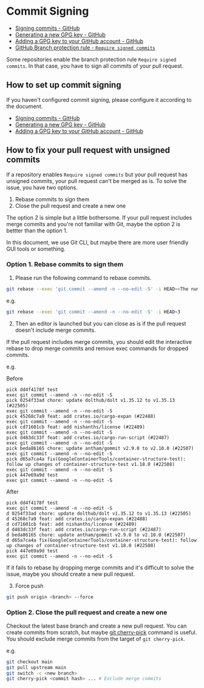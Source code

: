# Commit Signing

- [Signing commits - GitHub](https://docs.github.com/en/authentication/managing-commit-signature-verification/signing-commits)
- [Generating a new GPG key - GitHub](https://docs.github.com/en/authentication/managing-commit-signature-verification/generating-a-new-gpg-key)
- [Adding a GPG key to your GitHub account - GitHub](https://docs.github.com/en/authentication/managing-commit-signature-verification/adding-a-gpg-key-to-your-github-account)
- [GitHub Branch protection rule - `Require signed commits`](https://docs.github.com/en/repositories/configuring-branches-and-merges-in-your-repository/managing-protected-branches/managing-a-branch-protection-rule)

Some repositories enable the branch protection rule `Require signed commits`.
In that case, you have to sign all commits of your pull request.

## How to set up commit signing

If you haven't configured commit signing, please configure it according to the document.

- [Signing commits - GitHub](https://docs.github.com/en/authentication/managing-commit-signature-verification/signing-commits)
- [Generating a new GPG key - GitHub](https://docs.github.com/en/authentication/managing-commit-signature-verification/generating-a-new-gpg-key)
- [Adding a GPG key to your GitHub account - GitHub](https://docs.github.com/en/authentication/managing-commit-signature-verification/adding-a-gpg-key-to-your-github-account)

## How to fix your pull request with unsigned commits

If a repository enables `Require signed commits` but your pull request has unsigned commits, your pull request can't be merged as is.
To solve the issue, you have two options.

1. Rebase commits to sign them
1. Close the pull request and create a new one

The option 2 is simple but a little bothersome.
If your pull request includes merge commits and you're not familiar with Git, maybe the option 2 is bettter than the option 1.

In this document, we use Git CLI, but maybe there are more user friendly GUI tools or something.

### Option 1. Rebase commits to sign them

1. Please run the following command to rebase commits.

```sh
git rebase --exec 'git commit --amend -n --no-edit -S' -i HEAD~<The number of commits of the pull request>
```

e.g.

```sh
git rebase --exec 'git commit --amend -n --no-edit -S' -i HEAD~3
```

2. Then an editor is launched but you can close as is if the pull request doesn't include merge commits.

If the pull request includes merge commits, you should edit the interactive rebase to drop merge commits and remove exec commands for dropped commits.

e.g.

Before

```
pick dd4f4178f test
exec git commit --amend -n --no-edit -S
pick 0254f33ad chore: update dolthub/dolt v1.35.12 to v1.35.13 (#22505)
exec git commit --amend -n --no-edit -S
pick 45268c7a9 feat: add crates.io/cargo-expan (#22488)
exec git commit --amend -n --no-edit -S
pick cd71601cb feat: add nishanths/license (#22489)
exec git commit --amend -n --no-edit -S
pick d483dc33f feat: add crates.io/cargo-run-script (#22487)
exec git commit --amend -n --no-edit -S
pick beda86165 chore: update antham/gommit v2.9.0 to v2.10.0 (#22507)
exec git commit --amend -n --no-edit -S
pick d65a7ca4a fix(GoogleContainerTools/container-structure-test): follow up changes of container-structure-test v1.18.0 (#22508)
exec git commit --amend -n --no-edit -S
pick 447e69a9d test
exec git commit --amend -n --no-edit -S
```

After

```
pick dd4f4178f test
exec git commit --amend -n --no-edit -S
d 0254f33ad chore: update dolthub/dolt v1.35.12 to v1.35.13 (#22505)
d 45268c7a9 feat: add crates.io/cargo-expan (#22488)
d cd71601cb feat: add nishanths/license (#22489)
d d483dc33f feat: add crates.io/cargo-run-script (#22487)
d beda86165 chore: update antham/gommit v2.9.0 to v2.10.0 (#22507)
d d65a7ca4a fix(GoogleContainerTools/container-structure-test): follow up changes of container-structure-test v1.18.0 (#22508)
pick 447e69a9d test
exec git commit --amend -n --no-edit -S
```

If it fails to rebase by dropping merge commits and it's difficult to solve the issue, maybe you should create a new pull request.

3. Force push

```sh
git push origin <branch> --force
```

### Option 2. Close the pull request and create a new one

Checkout the latest base branch and create a new pull request.
You can create commits from scratch, but maybe [git cherry-pick](https://git-scm.com/docs/git-cherry-pick) command is useful.
You should exclude merge commits from the target of `git cherry-pick`.

e.g.

```sh
git checkout main
git pull upstream main
git switch -c <new branch>
git cherry-pick <commit hash> ... # Exclude merge commits
```
